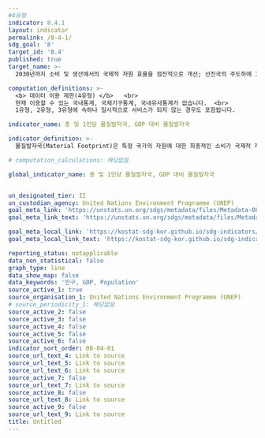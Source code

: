 ```yaml
---
#4유형
indicator: 8.4.1
layout: indicator
permalink: /8-4-1/
sdg_goal: '8'
target_id: '8.4'
published: true
target_name: >-
  2030년까지 소비 및 생산에서의 국제적 자원 효율을 점진적으로 개선; 선진국의 주도하에 10년 주기 프로그램을 통하여 경제 성장으로 인한 환경훼손 억제 

computation_definitions: >-
  <b> 데이터 이용 제한(4유형) </b>   <br>
  현재 이용할 수 있는 국내통계, 국제기구통계, 국내유사통계가 없습니다.  <br> 
  1유형, 2유형, 3유형에 속하나 일시적으로 서비스가 되지 않는 경우도 포함됩니다.

indicator_name: 총 및 1인당 물질발자국, GDP 대비 물질발자국

indicator_definition: >-
  물질발자국(Material Footprint)은 특정 국가의 자원에 대한 최종적인 소비가 국제적 자원 추출에서 차지하는 정도를 나타내기 위한 지표임

# computation_calculations: 해당없음

global_indicator_name: 총 및 1인당 물질발자국, GDP 대비 물질발자국


un_designated_tier: II
un_custodian_agency: United Nations Environment Programme (UNEP)
goal_meta_link: 'https://unstats.un.org/sdgs/metadata/files/Metadata-08-04-01.pdf'
goal_meta_link_text: 'https://unstats.un.org/sdgs/metadata/files/Metadata-08-04-01.pdf'

goal_meta_local_link: 'https://kostat-sdg-kor.github.io/sdg-indicators/public/data/Metadata-08-04-01_KOR.pdf'
goal_meta_local_link_text: 'https://kostat-sdg-kor.github.io/sdg-indicators/public/data/Metadata-08-04-01_KOR.pdf'

reporting_status: notapplicable
data_non_statistical: false
graph_type: line
data_show_map: false
data_keywords: '인구, GDP, Population'
source_active_1: true
source_organisation_1: United Nations Environment Programme (UNEP)
# source_periodicity_1: 해당없음
source_active_2: false
source_active_3: false
source_active_4: false
source_active_5: false
source_active_6: false
indicator_sort_order: 08-04-01
source_url_text_4: Link to source
source_url_text_5: Link to source
source_url_text_6: Link to source
source_active_7: false
source_url_text_7: Link to source
source_active_8: false
source_url_text_8: Link to source
source_active_9: false
source_url_text_9: Link to source
title: Untitled
---
```

